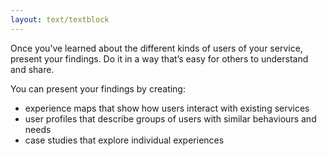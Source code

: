 ```yaml
---
layout: text/textblock
---
```

Once you’ve learned about the different kinds of users of your service, present your findings. Do it in a way that’s easy for others to understand and share.


You can present your findings by creating:
- experience maps that show how users interact with existing services
- user profiles that describe groups of users with similar behaviours and needs
- case studies that explore individual experiences
